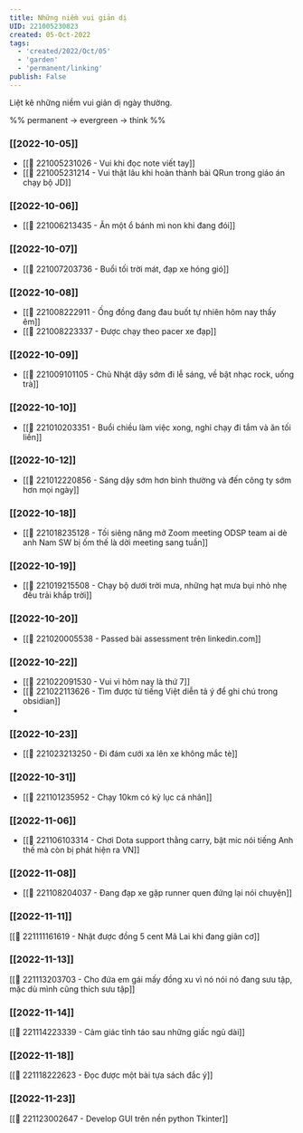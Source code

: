 ```yaml
---
title: Những niềm vui giản dị
UID: 221005230823
created: 05-Oct-2022
tags:
  - 'created/2022/Oct/05'
  - 'garden'
  - 'permanent/linking'
publish: False
---
```

Liệt kê những niềm vui giản dị ngày thường.

%%
permanent -> evergreen -> think
%%

### [[2022-10-05]]
- [[🙂 221005231026 - Vui khi đọc note viết tay]]
- [[🙂 221005231214 - Vui thật lâu khi hoàn thành bài QRun trong giáo án chạy bộ JD]]

### [[2022-10-06]]
- [[🙂 221006213435 - Ăn một ổ bánh mì non khi đang đói]]

### [[2022-10-07]]
- [[🙂 221007203736 - Buổi tối trời mát, đạp xe hóng gió]]

### [[2022-10-08]]
- [[🙂 221008222911 - Ống đồng đang đau buốt tự nhiên hôm nay thấy êm]]
- [[🙂 221008223337 - Được chạy theo pacer xe đạp]]

### [[2022-10-09]]
- [[🙂 221009101105 - Chủ Nhật dậy sớm đi lễ sáng, về bật nhạc rock, uống trà]]

### [[2022-10-10]]
- [[🙂 221010203351 - Buổi chiều làm việc xong, nghỉ chạy đi tắm và ăn tối liền]]

### [[2022-10-12]]
- [[🙂 221012220856 - Sáng dậy sớm hơn bình thường và đến công ty sớm hơn mọi ngày]]

### [[2022-10-18]]
- [[🙂 221018235128 - Tối siêng năng mở Zoom meeting ODSP team ai dè anh Nam SW bị ốm thế là dời meeting sang tuần]]

### [[2022-10-19]]
- [[🙂 221019215508 - Chạy bộ dưới trời mưa, những hạt mưa bụi nhỏ nhẹ đều trải khắp trời]]

### [[2022-10-20]]
- [[🙂 221020005538 - Passed bài assessment trên linkedin.com]]

### [[2022-10-22]]
- [[🙂 221022091530 - Vui vì hôm nay là thứ 7]]
- [[🙂 221022113626 - Tìm được từ tiếng Việt diễn tả ý để ghi chú trong obsidian]]
- 

### [[2022-10-23]]
- [[🙂 221023213250 - Đi đám cưới xa lên xe không mắc tè]]


### [[2022-10-31]]
- [[🙂 221101235952 - Chạy 10km có kỷ lục cá nhân]]

### [[2022-11-06]]
- [[🙂 221106103314 - Chơi Dota support thằng carry, bật mic nói tiếng Anh thế mà còn bị phát hiện ra VN]]

### [[2022-11-08]]
- [[🙂 221108204037 - Đang đạp xe gặp runner quen đứng lại nói chuyện]]

### [[2022-11-11]]
[[🙂 221111161619 - Nhặt được đồng 5 cent Mã Lai khi đang giãn cơ]]

### [[2022-11-13]]
[[🙂 221113203703 - Cho đứa em gái mấy đồng xu vì nó nói nó đang sưu tập, mặc dù mình cũng thích sưu tập]]

### [[2022-11-14]]
[[🙂 221114223339 - Cảm giác tỉnh táo sau những giấc ngủ dài]]

### [[2022-11-18]]
[[🙂 221118222623 - Đọc được một bài tựa sách đắc ý]]

### [[2022-11-23]]
[[🙂 221123002647 - Develop GUI trên nền python Tkinter]]
